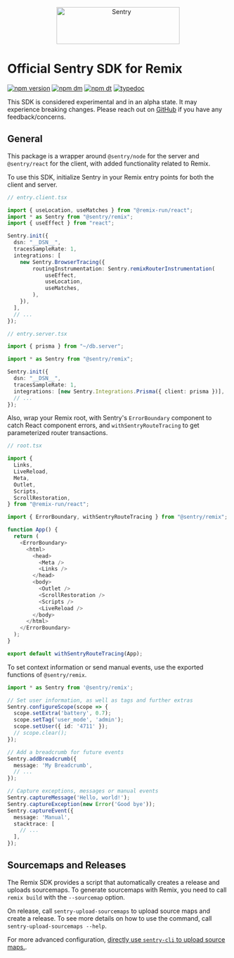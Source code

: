 <p align="center">
  <a href="https://sentry.io/?utm_source=github&utm_medium=logo" target="_blank">
    <img src="https://sentry-brand.storage.googleapis.com/sentry-wordmark-dark-280x84.png" alt="Sentry" width="280" height="84">
  </a>
</p>

# Official Sentry SDK for Remix

[![npm version](https://img.shields.io/npm/v/@sentry/nextjs.svg)](https://www.npmjs.com/package/@sentry/remix)
[![npm dm](https://img.shields.io/npm/dm/@sentry/nextjs.svg)](https://www.npmjs.com/package/@sentry/remix)
[![npm dt](https://img.shields.io/npm/dt/@sentry/nextjs.svg)](https://www.npmjs.com/package/@sentry/remix)
[![typedoc](https://img.shields.io/badge/docs-typedoc-blue.svg)](http://getsentry.github.io/sentry-javascript/)

This SDK is considered experimental and in an alpha state. It may experience breaking changes. Please reach out on [GitHub](https://github.com/getsentry/sentry-javascript/issues/new/choose) if you have any feedback/concerns.

## General

This package is a wrapper around `@sentry/node` for the server and `@sentry/react` for the client, with added functionality related to Remix.

To use this SDK, initialize Sentry in your Remix entry points for both the client and server.

```ts
// entry.client.tsx

import { useLocation, useMatches } from "@remix-run/react";
import * as Sentry from "@sentry/remix";
import { useEffect } from "react";

Sentry.init({
  dsn: "__DSN__",
  tracesSampleRate: 1,
  integrations: [
    new Sentry.BrowserTracing({
        routingInstrumentation: Sentry.remixRouterInstrumentation(
            useEffect,
            useLocation,
            useMatches,
        ),
    }),
  ],
  // ...
});
```

```ts
// entry.server.tsx

import { prisma } from "~/db.server";

import * as Sentry from "@sentry/remix";

Sentry.init({
  dsn: "__DSN__",
  tracesSampleRate: 1,
  integrations: [new Sentry.Integrations.Prisma({ client: prisma })],
  // ...
});
```

Also, wrap your Remix root, with Sentry's `ErrorBoundary` component to catch React component errors, and `withSentryRouteTracing` to get parameterized router transactions.

```ts
// root.tsx

import {
  Links,
  LiveReload,
  Meta,
  Outlet,
  Scripts,
  ScrollRestoration,
} from "@remix-run/react";

import { ErrorBoundary, withSentryRouteTracing } from "@sentry/remix";

function App() {
  return (
    <ErrorBoundary>
      <html>
        <head>
          <Meta />
          <Links />
        </head>
        <body>
          <Outlet />
          <ScrollRestoration />
          <Scripts />
          <LiveReload />
        </body>
      </html>
    </ErrorBoundary>
  );
}

export default withSentryRouteTracing(App);
```

To set context information or send manual events, use the exported functions of `@sentry/remix`.

```ts
import * as Sentry from '@sentry/remix';

// Set user information, as well as tags and further extras
Sentry.configureScope(scope => {
  scope.setExtra('battery', 0.7);
  scope.setTag('user_mode', 'admin');
  scope.setUser({ id: '4711' });
  // scope.clear();
});

// Add a breadcrumb for future events
Sentry.addBreadcrumb({
  message: 'My Breadcrumb',
  // ...
});

// Capture exceptions, messages or manual events
Sentry.captureMessage('Hello, world!');
Sentry.captureException(new Error('Good bye'));
Sentry.captureEvent({
  message: 'Manual',
  stacktrace: [
    // ...
  ],
});
```

## Sourcemaps and Releases

The Remix SDK provides a script that automatically creates a release and uploads sourcemaps. To generate sourcemaps with Remix, you need to call `remix build` with the `--sourcemap` option.

On release, call `sentry-upload-sourcemaps` to upload source maps and create a release. To see more details on how to use the command, call `sentry-upload-sourcemaps --help`.

For more advanced configuration, [directly use `sentry-cli` to upload source maps.](https://github.com/getsentry/sentry-cli).
